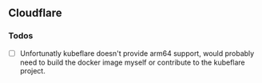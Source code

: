 ## Cloudflare

### Todos

- [ ] Unfortunatly kubeflare doesn't provide arm64 support, would probably need to build the docker image myself or contribute to the kubeflare project.
